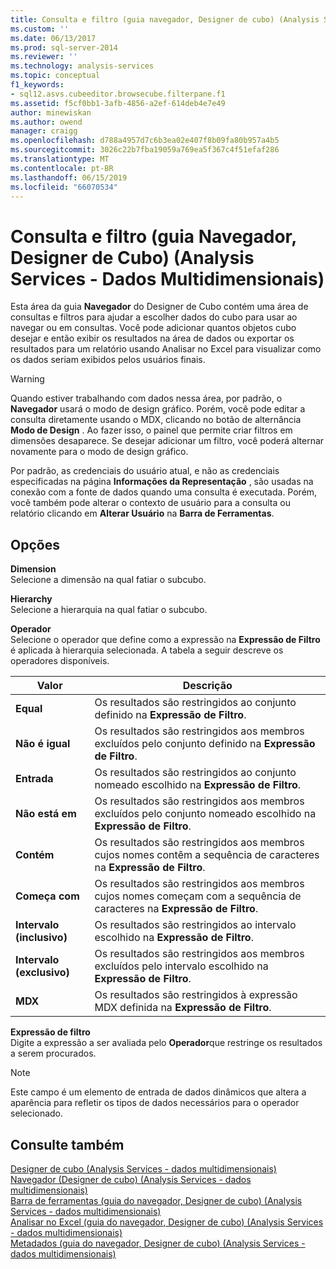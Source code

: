 ```yaml
---
title: Consulta e filtro (guia navegador, Designer de cubo) (Analysis Services - dados multidimensionais) | Microsoft Docs
ms.custom: ''
ms.date: 06/13/2017
ms.prod: sql-server-2014
ms.reviewer: ''
ms.technology: analysis-services
ms.topic: conceptual
f1_keywords:
- sql12.asvs.cubeeditor.browsecube.filterpane.f1
ms.assetid: f5cf0bb1-3afb-4856-a2ef-614deb4e7e49
author: minewiskan
ms.author: owend
manager: craigg
ms.openlocfilehash: d788a4957d7c6b3ea02e407f8b09fa80b957a4b5
ms.sourcegitcommit: 3026c22b7fba19059a769ea5f367c4f51efaf286
ms.translationtype: MT
ms.contentlocale: pt-BR
ms.lasthandoff: 06/15/2019
ms.locfileid: "66070534"
---
```

# <a name="query-and-filter-browser-tab-cube-designer-analysis-services---multidimensional-data"></a>Consulta e filtro (guia Navegador, Designer de Cubo) (Analysis Services - Dados Multidimensionais)
  Esta área da guia **Navegador** do Designer de Cubo contém uma área de consultas e filtros para ajudar a escolher dados do cubo para usar ao navegar ou em consultas. Você pode adicionar quantos objetos cubo desejar e então exibir os resultados na área de dados ou exportar os resultados para um relatório usando Analisar no Excel para visualizar como os dados seriam exibidos pelos usuários finais.  
  
> [!WARNING]  
>  Quando estiver trabalhando com dados nessa área, por padrão, o **Navegador** usará o modo de design gráfico. Porém, você pode editar a consulta diretamente usando o MDX, clicando no botão de alternância **Modo de Design** . Ao fazer isso, o painel que permite criar filtros em dimensões desaparece. Se desejar adicionar um filtro, você poderá alternar novamente para o modo de design gráfico.  
  
 Por padrão, as credenciais do usuário atual, e não as credenciais especificadas na página **Informações da Representação** , são usadas na conexão com a fonte de dados quando uma consulta é executada. Porém, você também pode alterar o contexto de usuário para a consulta ou relatório clicando em **Alterar Usuário** na **Barra de Ferramentas**.  
  
## <a name="options"></a>Opções  
 **Dimension**  
 Selecione a dimensão na qual fatiar o subcubo.  
  
 **Hierarchy**  
 Selecione a hierarquia na qual fatiar o subcubo.  
  
 **Operador**  
 Selecione o operador que define como a expressão na **Expressão de Filtro** é aplicada à hierarquia selecionada. A tabela a seguir descreve os operadores disponíveis.  
  
|Valor|Descrição|  
|-----------|-----------------|  
|**Equal**|Os resultados são restringidos ao conjunto definido na **Expressão de Filtro**.|  
|**Não é igual**|Os resultados são restringidos aos membros excluídos pelo conjunto definido na **Expressão de Filtro**.|  
|**Entrada**|Os resultados são restringidos ao conjunto nomeado escolhido na **Expressão de Filtro**.|  
|**Não está em**|Os resultados são restringidos aos membros excluídos pelo conjunto nomeado escolhido na **Expressão de Filtro**.|  
|**Contém**|Os resultados são restringidos aos membros cujos nomes contêm a sequência de caracteres na **Expressão de Filtro**.|  
|**Começa com**|Os resultados são restringidos aos membros cujos nomes começam com a sequência de caracteres na **Expressão de Filtro**.|  
|**Intervalo (inclusivo)**|Os resultados são restringidos ao intervalo escolhido na **Expressão de Filtro**.|  
|**Intervalo (exclusivo)**|Os resultados são restringidos aos membros excluídos pelo intervalo escolhido na **Expressão de Filtro**.|  
|**MDX**|Os resultados são restringidos à expressão MDX definida na **Expressão de Filtro**.|  
  
 **Expressão de filtro**  
 Digite a expressão a ser avaliada pelo **Operador**que restringe os resultados a serem procurados.  
  
> [!NOTE]  
>  Este campo é um elemento de entrada de dados dinâmicos que altera a aparência para refletir os tipos de dados necessários para o operador selecionado.  
  
## <a name="see-also"></a>Consulte também  
 [Designer de cubo &#40;Analysis Services - dados multidimensionais&#41;](cube-designer-analysis-services-multidimensional-data.md)   
 [Navegador &#40;Designer de cubo&#41; &#40;Analysis Services - dados multidimensionais&#41;](browser-cube-designer-analysis-services-multidimensional-data.md)   
 [Barra de ferramentas &#40;guia do navegador, Designer de cubo&#41; &#40;Analysis Services - dados multidimensionais&#41;](toolbar-browser-tab-cube-designer-analysis-services-multidimensional-data.md)   
 [Analisar no Excel &#40;guia do navegador, Designer de cubo&#41; &#40;Analysis Services - dados multidimensionais&#41;](analyze-in-excel-browser-cube-designer-analysis-services-multidimensional-data.md)   
 [Metadados &#40;guia do navegador, Designer de cubo&#41; &#40;Analysis Services - dados multidimensionais&#41;](metadata-browser-tab-cube-designer-analysis-services-multidimensional-data.md)  
  
  
